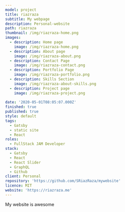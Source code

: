 ```yaml
---
model: project
title: riazraza
subtitle: My webpage
description: Personal-website
path: riazraza
thumbnail: /img/riazraza-home.png
images:
  - description: Home page
    image: /img/riazraza-home.png
  - description: About page
    image: /img/riazraza-about.png
  - description: Contact Page
    image: /img/riazraza-contact.png
  - description: Portfolio Page
    image: /img/riazraza-portfolio.png
  - description: Skills Section
    image: /img/riazraza-about-skills.png
  - description: Project page
    image: /img/riazraza-project.png
 
date: '2020-05-01T08:05:07.000Z'
finished: true
published: true
style: default
tags:
  - Gatsby
  - static site
  - React
roles:
  - FullStack JAM Developer
stack:
  - Gatsby
  - React
  - React Slider
  - GraphQL
  - Github
client: Personal
repository: 'https://github.com/SRiazRaza/mywebsite'
licence: MIT
website: 'https://riazraza.me'
---
```

My website is awesome
